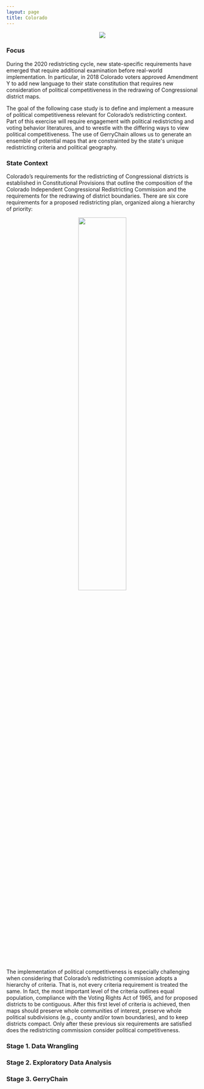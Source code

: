 ```yaml
---
layout: page
title: Colorado
---
```


<center><img src="{{ site.url }}{{ site.baseurl }}/assets/img/co_2012_dualgraph.png"></center>

### Focus

During the 2020 redistricting cycle, new state-specific requirements have emerged that require additional examination before real-world implementation. In particular, in 2018 Colorado voters approved Amendment Y to add new language to their state constitution that requires new consideration of political competitiveness in the redrawing of Congressional district maps.  

The goal of the following case study is to define and implement a measure of political competitiveness relevant for Colorado’s redistricting context. Part of this exercise will require  engagement with political redistricting and voting behavior literatures, and to wrestle with the differing ways to view political competitiveness. The use of GerryChain allows us to generate an ensemble of potential maps that are constrainted by the state's unique redistricting criteria and political geography.

### State Context

Colorado’s requirements for the redistricting of Congressional districts is established in Constitutional Provisions that outline the composition of the Colorado Independent Congressional Redistricting Commission and the requirements for the redrawing of district boundaries. There are six core requirements for a proposed redistricting plan, organized along a hierarchy of priority:

<center><img src="{{ site.url }}{{ site.baseurl }}/assets/img/co_criteria.png" width="50%" height="50%"></center>

The implementation of political competitiveness is especially challenging when considering that Colorado’s redistricting commission adopts a hierarchy of criteria. That is, not every criteria requirement is treated the same. In fact, the most important level of the criteria outlines equal population, compliance with the Voting Rights Act of 1965, and for proposed districts to be contiguous. After this first level of criteria is achieved, then maps should preserve whole communities of interest, preserve whole political subdivisions (e.g., county and/or town boundaries), and to keep districts compact. Only after these previous six requirements are satisfied does the redistricting commission consider political competitiveness.

### Stage 1. Data Wrangling

### Stage 2. Exploratory Data Analysis

### Stage 3. GerryChain
